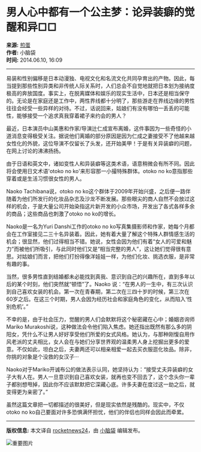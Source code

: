 # 男人心中都有一个公主梦：论异装癖的觉醒和异□□

**来源:** [煎蛋](http://jandan.net/p/52995)  
**作者:** 小脑袋  
**时间:** 2014.06.10, 16:09  

---

易装和性别偏移是日本动漫独、电视文化和名流文化共同孕育出的产物。因此，每当提到那些性别异类和非传统人际关系时，人们总会不自觉地就把日本划为接纳度极高的奔放国度。事实上，在脱离媒体和娱乐的现实生活中，日本还是相当保守的。无论是在家庭还是工作中，两性界线都十分明了，那些游走在界线边缘的男性往往会经受一些异样的对待。不过，话说回来，姑娘们有没有哪怕一丢丢的可能性，能够接受一个追求真我穿着裙子来约会的男人？

最近，日本演员中山美惠和作家/导演辻仁成宣布离婚，这件事因为一些奇怪的小道消息变得极受关注。据说他们离婚的部分原因是因为仁成之妻接受不了他越来越女性化的外貌，这位导演不仅留长了头发，还开始美甲！于是有关异装癖的问题，在网上讨论的沸沸扬扬。

由于日语和英文中，诸如变性人和异装癖等这类术语，语意稍微会有所不同。因此将会使用日文术语'otoko no ko'来形容那一小撮特殊群体。otoko no ko意指那些穿着或是生活习惯很女性的男人。

Naoko Tachibana说，otoko no ko这个群体于2009年开始兴盛，之后便一路伴随着为他们所发行的化妆品杂志及沙龙不断发展。那些眼尖的商人自然不会放过这样的机会，于是大量公司开始染指这片新开发的小众市场，开发出了各式各样多余的商品；这些商品也刺激了otoko no ko的增长。

Naoko是一名为Yuri Danshi工作的otoko no ko写真集摄影师和作家，她每个月都会在工作室接见二三十名异装着。因此，她有着大量了解这个特殊人群情感生活的机会；很显然，他们过得相当不错。她说，女性会因为他们有着“女人的可爱和魅力”而被他们所吸引，与此同时他们又是“相当完整的男人”，这让她们觉得很有意思。对姑娘们而言，把他们打扮得像洋娃娃一样，为他们化妆、挑选衣服，是非常有趣的事。

当然，很多男性直到结婚都未必能找到真我、意识到自己的兴趣所在，直到多年以后的某个时刻，他们突然就“顿悟”了。Naoko 说：“在男人的一生中，有三次认识到自己喜欢女装的机会。第一次在青春期，第二次在三四十岁的时候，第三次在60岁之后。在这三个时期，男人会因为经历社会和家庭角色的变化，从而陷入‘性别危机’。”

不幸的是，由于社会压力，觉醒的男人们会默默将这个秘密藏在心中；婚姻咨询师Mariko Murakoshi说，这种做法会令他们陷入焦虑。她还指出既然有那么多的阴阳女，凭什么不让男人好好享受他们所爱的女式风格。她认为，与那种刚愎自用作风老派的丈夫相比，女人会在与她们分享世界观的温柔男人身上挖掘出更多的爱意。不仅如此，坦白之后，夫妻两还可以相亲相爱一起去买衣服逛化妆品。除非，你挑的对象是个没救的女汉子···

Naoko对于Mariko开诚布公的做法表示认同，她坚持认为：“接受丈夫异装癖的女子大有人在。男人一旦意识到自己喜欢女装，就再也变不回去了，这个念头你一辈子都别想甩掉，因此你不应该默默把它深藏心底。许多夫妻在度过这一劫之后，就变得更为亲密了。”

虽然这篇文章把一切都描述的很美好，但是现实依然是残酷的。现实中，不仅otoko no ko自己要面对许多恐惧满怀担忧，他们的伴侣也同样会因此而牵累。

---

**版权信息:** 本文译自 [rocketnews24](//en.rocketnews24.com/2014/06/08/japan-begins-to-more-openly-discuss-crossdressing-men-in-heterosexual-relationships/)，由 [小脑袋](http://jandan.net/p/52995) 编辑发布。  

![重要图片](//img.toto.im/mw600/66b3de17gy1hxbbuguei6j21340lcq7d.jpg)
<!-- tcd_original_link http://jandan.net/p/52995 -->
